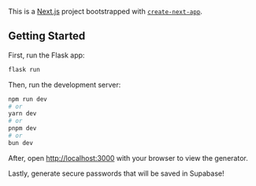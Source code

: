 This is a [Next.js](https://nextjs.org) project bootstrapped with [`create-next-app`](https://github.com/vercel/next.js/tree/canary/packages/create-next-app).

## Getting Started

First, run the Flask app:

```bash
flask run
```

Then, run the development server:

```bash
npm run dev
# or
yarn dev
# or
pnpm dev
# or
bun dev
```

After, open [http://localhost:3000](http://localhost:3000) with your browser to view the generator.

Lastly, generate secure passwords that will be saved in Supabase!

